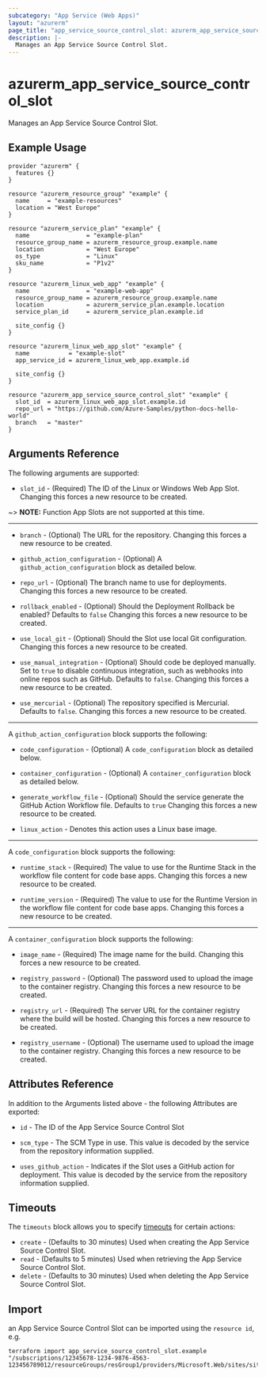 ```yaml
---
subcategory: "App Service (Web Apps)"
layout: "azurerm"
page_title: "app_service_source_control_slot: azurerm_app_service_source_control_slot"
description: |-
  Manages an App Service Source Control Slot.
---
```


# azurerm_app_service_source_control_slot

Manages an App Service Source Control Slot.

## Example Usage

```hcl
provider "azurerm" {
  features {}
}

resource "azurerm_resource_group" "example" {
  name     = "example-resources"
  location = "West Europe"
}

resource "azurerm_service_plan" "example" {
  name                = "example-plan"
  resource_group_name = azurerm_resource_group.example.name
  location            = "West Europe"
  os_type             = "Linux"
  sku_name            = "P1v2"
}

resource "azurerm_linux_web_app" "example" {
  name                = "example-web-app"
  resource_group_name = azurerm_resource_group.example.name
  location            = azurerm_service_plan.example.location
  service_plan_id     = azurerm_service_plan.example.id

  site_config {}
}

resource "azurerm_linux_web_app_slot" "example" {
  name           = "example-slot"
  app_service_id = azurerm_linux_web_app.example.id

  site_config {}
}

resource "azurerm_app_service_source_control_slot" "example" {
  slot_id  = azurerm_linux_web_app_slot.example.id
  repo_url = "https://github.com/Azure-Samples/python-docs-hello-world"
  branch   = "master"
}

```

## Arguments Reference

The following arguments are supported:

* `slot_id` - (Required) The ID of the Linux or Windows Web App Slot. Changing this forces a new resource to be created.

~> **NOTE:** Function App Slots are not supported at this time.

---

* `branch` - (Optional) The URL for the repository. Changing this forces a new resource to be created.

* `github_action_configuration` - (Optional) A `github_action_configuration` block as detailed below.

* `repo_url` - (Optional) The branch name to use for deployments. Changing this forces a new resource to be created.

* `rollback_enabled` - (Optional) Should the Deployment Rollback be enabled? Defaults to `false` Changing this forces a new resource to be created.

* `use_local_git` - (Optional) Should the Slot use local Git configuration. Changing this forces a new resource to be created.

* `use_manual_integration` - (Optional) Should code be deployed manually. Set to `true` to disable continuous integration, such as webhooks into online repos such as GitHub. Defaults to `false`. Changing this forces a new resource to be created.

* `use_mercurial` - (Optional) The repository specified is Mercurial. Defaults to `false`. Changing this forces a new resource to be created.

---

A `github_action_configuration` block supports the following:

* `code_configuration` - (Optional) A `code_configuration` block as detailed below.

* `container_configuration` - (Optional) A `container_configuration` block as detailed below.

* `generate_workflow_file` - (Optional) Should the service generate the GitHub Action Workflow file. Defaults to `true` Changing this forces a new resource to be created.

* `linux_action` -  Denotes this action uses a Linux base image.

---

A `code_configuration` block supports the following:

* `runtime_stack` - (Required) The value to use for the Runtime Stack in the workflow file content for code base apps. Changing this forces a new resource to be created.

* `runtime_version` - (Required) The value to use for the Runtime Version in the workflow file content for code base apps. Changing this forces a new resource to be created.

---

A `container_configuration` block supports the following:

* `image_name` - (Required) The image name for the build. Changing this forces a new resource to be created.

* `registry_password` - (Optional) The password used to upload the image to the container registry. Changing this forces a new resource to be created.

* `registry_url` - (Required) The server URL for the container registry where the build will be hosted. Changing this forces a new resource to be created.

* `registry_username` - (Optional) The username used to upload the image to the container registry. Changing this forces a new resource to be created.

## Attributes Reference

In addition to the Arguments listed above - the following Attributes are exported:

* `id` - The ID of the App Service Source Control Slot

* `scm_type` - The SCM Type in use. This value is decoded by the service from the repository information supplied.

* `uses_github_action` - Indicates if the Slot uses a GitHub action for deployment. This value is decoded by the service from the repository information supplied.


## Timeouts

The `timeouts` block allows you to specify [timeouts](https://www.terraform.io/docs/configuration/resources.html#timeouts) for certain actions:

* `create` - (Defaults to 30 minutes) Used when creating the App Service Source Control Slot.
* `read` - (Defaults to 5 minutes) Used when retrieving the App Service Source Control Slot.
* `delete` - (Defaults to 30 minutes) Used when deleting the App Service Source Control Slot.

## Import

an App Service Source Control Slot can be imported using the `resource id`, e.g.

```shell
terraform import app_service_source_control_slot.example "/subscriptions/12345678-1234-9876-4563-123456789012/resourceGroups/resGroup1/providers/Microsoft.Web/sites/site1/slots/slot1"
```
